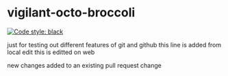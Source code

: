 # vigilant-octo-broccoli
[![Code style: black](https://img.shields.io/badge/code%20style-black-000000.svg)](https://github.com/psf/black)

just for testing out different features of git and github
this line is added from local edit
this is editted on web

new changes added to an existing pull request
change

